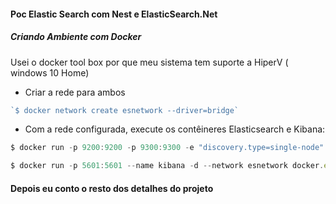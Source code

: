#### Poc Elastic Search com Nest e ElasticSearch.Net

##### Criando Ambiente com Docker
Usei o docker tool box por que meu sistema tem suporte a HiperV ( windows 10 Home)
- Criar a rede para ambos
```javascript
`$ docker network create esnetwork --driver=bridge`
```

- Com a rede configurada, execute os contêineres Elasticsearch e Kibana:
```javascript
$ docker run -p 9200:9200 -p 9300:9300 -e "discovery.type=single-node" --name elasticsearch -d --network esnetwork docker.elastic.co/elasticsearch/elasticsearch:6.3.0
```
```javascript
$ docker run -p 5601:5601 --name kibana -d --network esnetwork docker.elastic.co/kibana/kibana:6.3.0
```

#### Depois eu conto o resto dos detalhes do projeto
